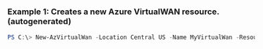### Example 1: Creates a new Azure VirtualWAN resource. (autogenerated)
```powershell
PS C:\> New-AzVirtualWan -Location Central US -Name MyVirtualWan -ResourceGroupName TestResourceGroup
```


